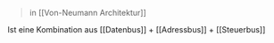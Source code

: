 > in [[Von-Neumann Architektur]]

Ist eine Kombination aus [[Datenbus]] + [[Adressbus]] + [[Steuerbus]]